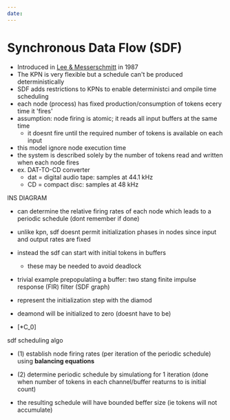 ```yaml
---
date: 
---
```


# Synchronous Data Flow (SDF)

- Introduced in [Lee & Messerschmitt](https://ieeexplore.ieee.org/document/1458143) in 1987
- The KPN is very flexible but a schedule can't be produced deterministically
- SDF adds restrictions to KPNs to enable deterministci and ompile time scheduling
- each node (process) has fixed production/consumption of tokens ecery time it 'fires'
- assumption: node firing is atomic; it reads all input buffers at the same time
	- it doesnt fire until the required number of tokens is available on each input
- this model ignore node execution time
- the system is described solely by the number of tokens read and written when each node fires
- ex. DAT-TO-CD converter
	- dat = digital audio tape: samples at 44.1 kHz
	- CD = compact disc: samples at 48 kHz

INS DIAGRAM

- can determine the relative firing rates of each node which leads to a periodic schedule (dont remember if done)


- unlike kpn, sdf doesnt permit initialization phases in nodes since input and output rates are fixed
- instead the sdf can start with initial tokens in buffers
	- these may be needed to avoid deadlock
- trivial example prepopulatiing a buffer: two stang finite impulse response (FIR) filter (SDF graph)

- represent the initialization step with the diamod
- deamond will be initialized to zero (doesnt have to be)
- \[*C_0\] 


sdf scheduling algo
- (1) establish node firing rates (per iteration of the periodic schedule) using __balancing equations__
- (2)  determine periodic schedule by simulationg for 1 iteration (done when number of tokens in each channel/buffer reaturns to is initial count)

- the resulting schedule will have bounded beffer size (ie tokens will not accumulate)
